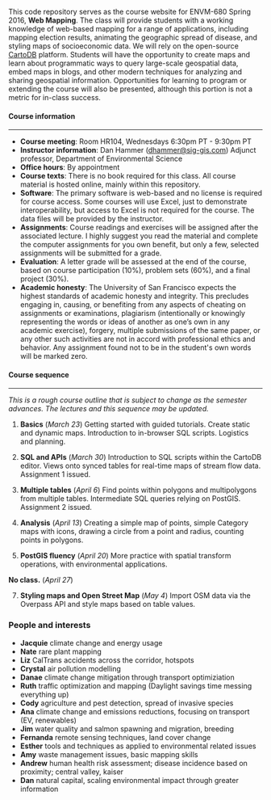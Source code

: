 This code repository serves as the course website for ENVM-680 Spring 2016, **Web Mapping**.  The class will provide students with a working knowledge of web-based mapping for a range of applications, including mapping election results, animating the geographic spread of disease, and styling maps of socioeconomic data.  We will rely on the open-source [CartoDB](http://www.cartodb.com) platform.  Students will have the opportunity to create maps and learn about programmatic ways to query large-scale geospatial data, embed maps in blogs, and other modern techniques for analyzing and sharing geospatial information.  Opportunities for learning to program or extending the course will also be presented, although this portion is not a metric for in-class success.

#### Course information
----

- **Course meeting**: Room HR104, Wednesdays 6:30pm PT - 9:30pm PT
- **Instructor information**: Dan Hammer ([dhammer@sig-gis.com](mailto:dhammer@sig@sig-gis.com)) Adjunct professor, Department of Environmental Science
- **Office hours**: By appointment
- **Course texts**: There is no book required for this class. All course material is hosted online, mainly within this repository.
- **Software**: The primary software is web-based and no license is required for course access.  Some courses will use Excel, just to demonstrate interoperability, but access to Excel is not required for the course.  The data files will be provided by the instructor.
- **Assignments**: Course readings and exercises will be assigned after the associated lecture. I highly suggest you read the material and complete the computer assignments for you own benefit, but only a few, selected assignments will be submitted for a grade.
- **Evaluation**: A letter grade will be assessed at the end of the course, based on course participation (10%), problem sets (60%), and a final project (30%).
- **Academic honesty**: The University of San Francisco expects the highest standards of academic honesty and integrity. This precludes engaging in, causing, or benefiting from any aspects of cheating on assignments or examinations, plagiarism (intentionally or knowingly representing the words or ideas of another as one’s own in any academic exercise), forgery, multiple submissions of the same paper, or any other such activities are not in accord with professional ethics and behavior. Any assignment found not to be in the student's own words will be marked zero.

#### Course sequence
----
_This is a rough course outline that is subject to change as the semester advances.  The lectures and this sequence may be updated._

1. **Basics** (_March 23_)   Getting started with guided tutorials.  Create static and dynamic maps.  Introduction to in-browser SQL scripts.  Logistics and planning.  

2. **SQL and APIs** (_March 30_)  Introduction to SQL scripts within the CartoDB editor.  Views onto synced tables for real-time maps of stream flow data.  Assignment 1 issued.

3. **Multiple tables** (_April 6_) Find points within polygons and multipolygons from multiple tables. Intermediate SQL queries relying on PostGIS.  Assignment 2 issued.

4. **Analysis** (_April 13_)  Creating a simple map of points, simple Category maps with icons, drawing a circle from a point and radius, counting points in polygons.

5. **PostGIS fluency** (_April 20_) More practice with spatial transform operations, with environmental applications.

**No class.** (_April 27_)

7. **Styling maps and Open Street Map** (_May 4_) Import OSM data via the Overpass API and style maps based on table values.

### People and interests

- **Jacquie** climate change and energy usage
- **Nate** rare plant mapping
- **Liz** CalTrans accidents across the corridor, hotspots
- **Crystal** air pollution modelling
- **Danae** climate change mitigation through transport optimiziation
- **Ruth** traffic optimization and mapping (Daylight savings time messing everything up)
- **Cody** agriculture and pest detection, spread of invasive species
- **Ana** climate change and emissions reductions, focusing on transport (EV, renewables)
- **Jim** water quality and salmon spawning and migration, breeding
- **Fernanda** remote sensing techniques, land cover change
- **Esther** tools and techniques as applied to environmental related issues
- **Amy** waste management issues, basic mapping skills
- **Andrew** human health risk assessment; disease incidence based on proximity; central valley, kaiser
- **Dan** natural capital, scaling environmental impact through greater information
